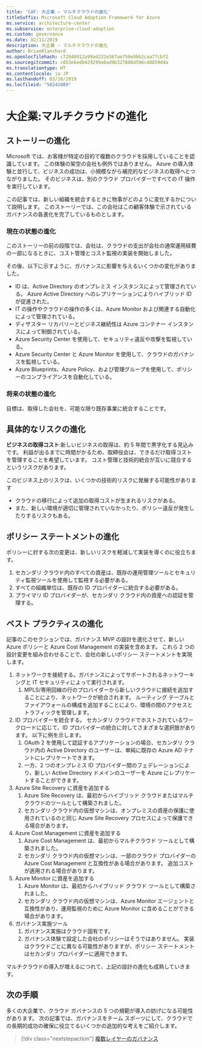 ```yaml
---
title: 'CAF: 大企業 – マルチクラウドの進化'
titleSuffix: Microsoft Cloud Adoption Framework for Azure
ms.service: architecture-center
ms.subservice: enterprise-cloud-adoption
ms.custom: governance
ms.date: 02/11/2019
description: 大企業 – マルチクラウドの進化
author: BrianBlanchard
ms.openlocfilehash: c72040912a99ad232e367ae750e9bb2caa77cbf2
ms.sourcegitcommit: c053e6edb429299a0ad9b327888d596c48859d4a
ms.translationtype: HT
ms.contentlocale: ja-JP
ms.lasthandoff: 03/20/2019
ms.locfileid: "58241089"
---
```

# <a name="large-enterprise-multi-cloud-evolution"></a>大企業:マルチクラウドの進化

## <a name="evolution-of-the-narrative"></a>ストーリーの進化

Microsoft では、お客様が特定の目的で複数のクラウドを採用していることを認識しています。 この体験の架空の会社も例外ではありません。 Azure の導入体験と並行して、ビジネスの成功は、小規模ながら補完的なビジネスの取得へとつながりました。 そのビジネスは、別のクラウド プロバイダーですべての IT 操作を実行しています。

この記事では、新しい組織を統合するときに物事がどのように変化するかについて説明します。 このストーリーでは、この会社はこの顧客体験で示されているガバナンスの各進化を完了しているものとします。

### <a name="evolution-of-the-current-state"></a>現在の状態の進化

このストーリーの前の段階では、会社は、クラウドの支出が会社の通常運用経費の一部になるときに、コスト管理とコスト監視の実装を開始しました。

その後、以下に示すように、ガバナンスに影響を与えるいくつかの変化がありました。

- ID は、Active Directory のオンプレミス インスタンスによって管理されている。 Azure Active Directory へのレプリケーションによりハイブリッド ID が促進された。
- IT の操作やクラウドの操作の多くは、Azure Monitor および関連する自動化によって管理されている。
- ディザスター リカバリーとビジネス継続性は Azure コンテナー インスタンスによって制御されている。
- Azure Security Center を使用して、セキュリティ違反や攻撃を監視している。
- Azure Security Center と Azure Monitor を使用して、クラウドのガバナンスを監視している。
- Azure Blueprints、Azure Policy、および管理グループを使用して、ポリシーのコンプライアンスを自動化している。

### <a name="evolution-of-the-future-state"></a>将来の状態の進化

目標は、取得した会社を、可能な限り既存事業に統合することです。

## <a name="evolution-of-tangible-risks"></a>具体的なリスクの進化

**ビジネスの取得コスト**:新しいビジネスの取得は、約 5 年間で黒字化する見込みです。 利益が出るまでに時間がかるため、取締役会は、できるだけ取得コストを管理することを希望しています。 コスト管理と技術的統合が互いに競合するというリスクがあります。

このビジネス上のリスクは、いくつかの技術的リスクに発展する可能性があります

- クラウドの移行によって追加の取得コストが生まれるリスクがある。
- また、新しい環境が適切に管理されていなかったり、ポリシー違反が発生したりするリスクもある。

## <a name="evolution-of-the-policy-statements"></a>ポリシー ステートメントの進化

ポリシーに対する次の変更は、新しいリスクを軽減して実装を導くのに役立ちます。

1. セカンダリ クラウド内のすべての資産は、既存の運用管理ツールとセキュリティ監視ツールを使用して監視する必要がある。
2. すべての組織単位は、既存の ID プロバイダーに統合する必要がある。
3. プライマリ ID プロバイダーが、セカンダリ クラウド内の資産への認証を管理する。

## <a name="evolution-of-the-best-practices"></a>ベスト プラクティスの進化

記事のこのセクションでは、ガバナンス MVP の設計を進化させて、新しい Azure ポリシーと Azure Cost Management の実装を含めます。 これら 2 つの設計変更を組み合わせることで、会社の新しいポリシー ステートメントを実現します。

1. ネットワークを接続する。ガバナンスによってサポートされるネットワーキングと IT セキュリティによって実行されます。
    1. MPLS/専用回線の行のプロバイダーから新しいクラウドに接続を追加することにより、ネットワークが統合されます。 ルーティング テーブルとファイアウォールの構成を追加することにより、環境の間のアクセスとトラフィックを管理します。
2. ID プロバイダーを統合する。 セカンダリ クラウドでホストされているワークロードに応じて、ID プロバイダーの統合に対してさまざまな選択肢があります。 以下に例を示します。
    1. OAuth 2 を使用して認証するアプリケーションの場合、セカンダリ クラウド内の Active Directory のユーザーは、単純に既存の Azure AD テナントにレプリケートできます。
    2. 一方、2 つのオンプレミス ID プロバイダー間のフェデレーションにより、新しい Active Directory ドメインのユーザーを Azure にレプリケートすることができます。
3. Azure Site Recovery に資産を追加する
    1. Azure Site Recovery は、最初からハイブリッド クラウドまたはマルチクラウドのツールとして構築されました。
    2. セカンダリ クラウド内の仮想マシンは、オンプレミスの資産の保護に使用されているのと同じ Azure Site Recovery プロセスによって保護できる場合があります。
4. Azure Cost Management に資産を追加する
    1. Azure Cost Management は、最初からマルチクラウド ツールとして構築されました。
    2. セカンダリ クラウド内の仮想マシンは、一部のクラウド プロバイダーの Azure Cost Management と互換性がある場合があります。 追加コストが適用される場合があります。
5. Azure Monitor に資産を追加する
    1. Azure Monitor は、最初からハイブリッド クラウド ツールとして構築されました。
    2. セカンダリ クラウド内の仮想マシンは、Azure Monitor エージェントと互換性があり、運用監視のために Azure Monitor に含めることができる場合があります。
6. ガバナンス実施ツール
    1. ガバナンス実施はクラウド固有です。
    2. ガバナンス体験で設定した会社のポリシーはそうではありません。 実装はクラウドごとに異なる可能性がありますが、ポリシー ステートメントはセカンダリ プロバイダーに適用できます。

マルチクラウドの導入が増えるにつれて、上記の設計の進化も成熟していきます。

## <a name="next-steps"></a>次の手順

多くの大企業で、クラウド ガバナンスの 5 つの規範が導入の妨げになる可能性があります。 次の記事では、ガバナンスをチーム スポーツにして、クラウドでの長期的成功の確保に役立てるいくつかの追加的な考えをご紹介します。

> [!div class="nextstepaction"]
> [複数レイヤーのガバナンス](./multiple-layers-of-governance.md)
